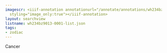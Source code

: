 ```yaml
---
imagescr: <iiif-annotation annotationurl="/annotate/annotations/wh234bz9013-0001-004.json"
  styling="image_only:true"></iiif-annotation>
layout: searchview
listname: wh234bz9013-0001-list.json
tags:
- zodiac
---
```

Cancer